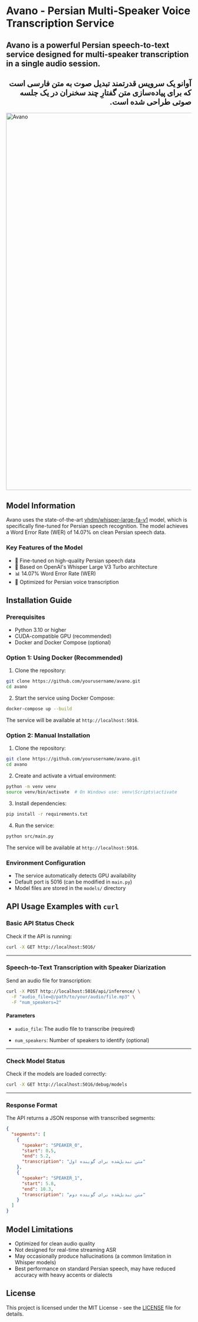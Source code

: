 # Avano - Persian Multi-Speaker Voice Transcription Service

## Avano is a powerful Persian speech-to-text service designed for multi-speaker transcription in a single audio session.  

## <div dir="rtl">آوانو یک سرویس قدرتمند تبدیل صوت به متن فارسی است که برای پیاده‌سازی متن گفتارِ چند سخنران در یک جلسه صوتی طراحی شده است.</div>


<img width="1536" height="1024" alt="Avano" src="https://github.com/user-attachments/assets/d81e4109-0932-491b-b9f4-7d87ab14ac2e" />


## Model Information

Avano uses the state-of-the-art [vhdm/whisper-large-fa-v1](https://huggingface.co/vhdm/whisper-large-fa-v1) model, which is specifically fine-tuned for Persian speech recognition. The model achieves a Word Error Rate (WER) of 14.07% on clean Persian speech data.

### Key Features of the Model
- 🎯 Fine-tuned on high-quality Persian speech data
- 🚀 Based on OpenAI's Whisper Large V3 Turbo architecture
- 📊 14.07% Word Error Rate (WER)
- 💪 Optimized for Persian voice transcription

## Installation Guide

### Prerequisites
- Python 3.10 or higher
- CUDA-compatible GPU (recommended)
- Docker and Docker Compose (optional)

### Option 1: Using Docker (Recommended)
1. Clone the repository:
```bash
git clone https://github.com/yourusername/avano.git
cd avano
```

2. Start the service using Docker Compose:
```bash
docker-compose up --build
```

The service will be available at `http://localhost:5016`.

### Option 2: Manual Installation
1. Clone the repository:
```bash
git clone https://github.com/yourusername/avano.git
cd avano
```

2. Create and activate a virtual environment:
```bash
python -m venv venv
source venv/bin/activate  # On Windows use: venv\Scripts\activate
```

3. Install dependencies:
```bash
pip install -r requirements.txt
```

4. Run the service:
```bash
python src/main.py
```

The service will be available at `http://localhost:5016`.

### Environment Configuration
- The service automatically detects GPU availability
- Default port is 5016 (can be modified in `main.py`)
- Model files are stored in the `models/` directory

## API Usage Examples with `curl`  

### Basic API Status Check  

Check if the API is running:  

```bash
curl -X GET http://localhost:5016/
````

---

### Speech-to-Text Transcription with Speaker Diarization

Send an audio file for transcription:

```bash
curl -X POST http://localhost:5016/api/inference/ \
  -F "audio_file=@/path/to/your/audio/file.mp3" \
  -F "num_speakers=2"
```

#### Parameters

* `audio_file`: The audio file to transcribe (required)  

* `num_speakers`: Number of speakers to identify (optional)  

---

### Check Model Status

Check if the models are loaded correctly:

```bash
curl -X GET http://localhost:5016/debug/models
```

---

### Response Format

The API returns a JSON response with transcribed segments:

```json
{
  "segments": [
    {
      "speaker": "SPEAKER_0",
      "start": 0.5,
      "end": 5.2,
      "transcription": "متن تبدیل‌شده برای گوینده اول"
    },
    {
      "speaker": "SPEAKER_1",
      "start": 5.8,
      "end": 10.3,
      "transcription": "متن تبدیل‌شده برای گوینده دوم"
    }
  ]
}
```

## Model Limitations
- Optimized for clean audio quality
- Not designed for real-time streaming ASR
- May occasionally produce hallucinations (a common limitation in Whisper models)
- Best performance on standard Persian speech, may have reduced accuracy with heavy accents or dialects

## License
This project is licensed under the MIT License - see the [LICENSE](LICENSE) file for details.



